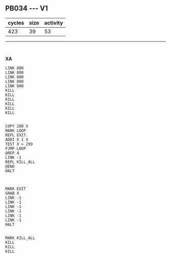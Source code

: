 ## PB034 --- V1

| cycles | size | activity |
| ------ | ---- | -------- |
| 423 | 39 | 53 |
<hr>
<br>

**XA**

```
LINK 800
LINK 800
LINK 800
LINK 800
LINK 800
KILL
KILL
KILL
KILL
KILL
KILL


COPY 200 X
MARK LOOP
REPL EXIT
ADDI X 1 X
TEST X > 299
FJMP LOOP
@REP 4
LINK -1
REPL KILL_ALL
@END
HALT



MARK EXIT
GRAB X
LINK -1
LINK -1
LINK -1
LINK -1
LINK -1
LINK -1
HALT


MARK KILL_ALL
KILL
KILL
KILL
```
